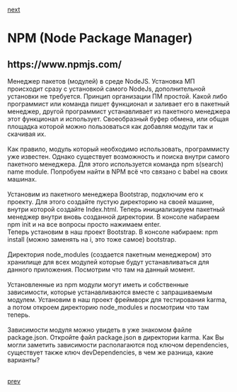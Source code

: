 <a href="05.md">next</a>

<h1>NPM (Node Package Manager)</h1>
<h2>https://www.npmjs.com/</h2>

<div>
Менеджер пакетов (модулей) в среде NodeJS. Установка МП происходит сразу с установкой самого NodeJs, дополнительной установки не требуется.
Принцип организации ПМ простой. Какой либо программист или команда пишет функционал и заливает его в пакетный менеджер, другой программист устанавливает из пакетного менеджера этот функционал и использует.
Своеобразный буфер обмена, или общая площадка которой можно пользоваться как добавляя модули так и скачивая их.
<br/>
<br/>
</div>

<div>
Как правило, модуль который необходимо использовать, программисту уже известен.
Однако существует возможность и поиска внутри самого пакетного менеджера.
Для этого используется команда npm s(search) name module.
Попробуем найти в NPM всё что связано с babel на своих машинах.
<br/>
<br/>
</div>

<div>
Установим из пакетного менеджера Bootstrap, подключим его к проекту.
Для этого создайте пустую директорию на своей машине, внутри которой создайте Index.html.
Теперь инициализируем пакетный менеджер внутри вновь созданной директории.
В консоле набираем npm init и на все вопросы просто нажимаем enter.<br/>
Теперь установим в наш проект Bootstrap. В консоле набираем: npm install (можно заменять на i, это тоже самое) bootstrap.
<br/>
<br/>
</div>

<div>
Директория node_modules (создается пакетным менеджером) это хранилище для всех модулей которые будут устанавливаться для данного приложения.
Посмотрим что там на данный момент.
<br/>
<br/>
</div>

<div>
Установленные из npm модули могут иметь и собственные зависимости, которые устанавливаются вместе с запрашиваемым модулем.
Установим в наш проект фреймворк для тестирования karma, а потом откроем директорию node_modules и посмотрим что там теперь.
<br/>
<br/>
</div>

<div>
Зависимости модуля можно увидеть в уже знакомом файле package.json. Откройте файл package.json в директории karma.
Как Вы могли заметить зависимости располагаются под ключом dependencies, существует также ключ devDependencies, в чем же разница, какие варианты?
<br/>
<br/>
</div>

<a href="03.md">prev</a>
